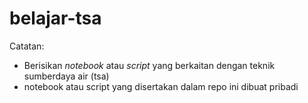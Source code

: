 # belajar-tsa

Catatan: 
- Berisikan _notebook_ atau _script_ yang berkaitan dengan teknik sumberdaya air (tsa)
- notebook atau script yang disertakan dalam repo ini dibuat pribadi
